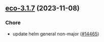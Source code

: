 

## [eco-3.1.7](https://github.com/truecharts/charts/compare/eco-3.1.6...eco-3.1.7) (2023-11-08)

### Chore

- update helm general non-major ([#14465](https://github.com/truecharts/charts/issues/14465))
  
  